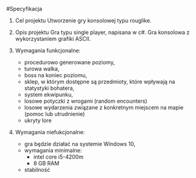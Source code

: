 #Specyfikacja
1. Cel projektu
Utworzenie gry konsolowej typu rouglike. 

2. Opis projektu
Gra typu single player, napisana w c#. Gra konsolowa z wykorzystaniem grafiki ASCII.

3. Wymagania funkcjonalne:
    - procedurowo generowane poziomy,
    - turowa walka,
    - boss na koniec poziomu,
    - sklep, w którym dostępne są przedmioty, które wpływają na statystyki bohatera,
    - system ekwipunku,
    - losowe potyczki z wrogami (random encounters)
    - losowe wydarzenia związane z konkretnym miejscem na mapie (pomoc lub utrudnienie)
    - ukryty lore

4. Wymagania niefukcjonalne:
    - gra będzie działać na systemie Windows 10,
    - wymagania minimalne: 
         - intel core i5-4200m
         - 8 GB RAM
    - stabilność